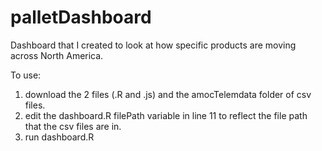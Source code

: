 # palletDashboard
Dashboard that I created to look at how specific products are moving across North America.

To use:
1) download the 2 files (.R and .js) and the amocTelemdata folder of csv files.
2) edit the dashboard.R filePath variable in line 11 to reflect the file path that the csv files are in.
3) run dashboard.R
